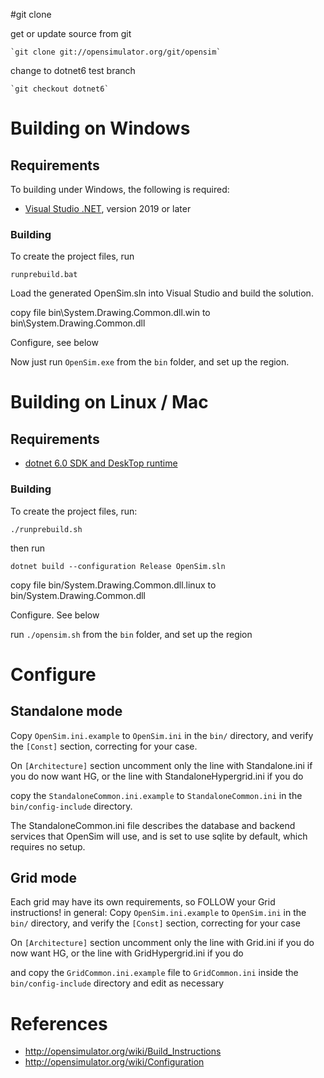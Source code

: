 #git clone

get or update source from git

	`git clone git://opensimulator.org/git/opensim`
	
change to dotnet6 test branch

    `git checkout dotnet6`


# Building on Windows

## Requirements
  To building under Windows, the following is required:

  * [Visual Studio .NET](https://visualstudio.microsoft.com/vs/features/net-development/), version 2019 or later

### Building
 To create the project files, run   

 ```runprebuild.bat```

Load the generated OpenSim.sln into Visual Studio and build the solution.

copy file bin\System.Drawing.Common.dll.win to bin\System.Drawing.Common.dll

Configure, see below

Now just run `OpenSim.exe` from the `bin` folder, and set up the region.

# Building on Linux / Mac

## Requirements

 *	[dotnet 6.0 SDK and DeskTop runtime](https://dotnet.microsoft.com/en-us/download/dotnet/6.0)

### Building
  To create the project files, run:

  ```./runprebuild.sh```

  then run

  `dotnet build --configuration Release OpenSim.sln`
  
  copy file bin/System.Drawing.Common.dll.linux to bin/System.Drawing.Common.dll

Configure. See below

run `./opensim.sh` from the `bin` folder, and set up the region



# Configure #
## Standalone mode ##
Copy `OpenSim.ini.example` to `OpenSim.ini` in the `bin/` directory, and verify the `[Const]` section, correcting for your case.

On `[Architecture]` section uncomment only the line with Standalone.ini if you do now want HG, or the line with StandaloneHypergrid.ini if you do

copy the `StandaloneCommon.ini.example` to `StandaloneCommon.ini` in the `bin/config-include` directory.

The StandaloneCommon.ini file describes the database and backend services that OpenSim will use, and is set to use sqlite by default, which requires no setup.


## Grid mode ##
Each grid may have its own requirements, so FOLLOW your Grid instructions!
in general:
Copy `OpenSim.ini.example` to `OpenSim.ini` in the `bin/` directory, and verify the `[Const]` section, correcting for your case
 
On `[Architecture]` section uncomment only the line with Grid.ini if you do now want HG, or the line with GridHypergrid.ini if you do

and copy the `GridCommon.ini.example` file to `GridCommon.ini` inside the `bin/config-include` directory and edit as necessary



# References

* http://opensimulator.org/wiki/Build_Instructions
* http://opensimulator.org/wiki/Configuration